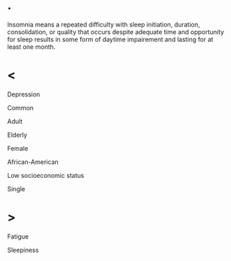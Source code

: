 # .

Insomnia means a repeated difficulty with sleep initiation, duration, consolidation, or quality that occurs despite adequate time and opportunity for sleep results in some form of daytime impairement and lasting for at least one month.

# <

Depression

Common

Adult

Elderly

Female

African-American

Low socioeconomic status

Single

# >

Fatigue

Sleepiness
